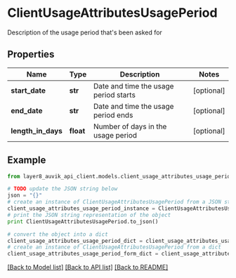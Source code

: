 # ClientUsageAttributesUsagePeriod

Description of the usage period that's been asked for

## Properties
Name | Type | Description | Notes
------------ | ------------- | ------------- | -------------
**start_date** | **str** | Date and time the usage period starts | [optional] 
**end_date** | **str** | Date and time the usage period ends | [optional] 
**length_in_days** | **float** | Number of days in the usage period | [optional] 

## Example

```python
from layer8_auvik_api_client.models.client_usage_attributes_usage_period import ClientUsageAttributesUsagePeriod

# TODO update the JSON string below
json = "{}"
# create an instance of ClientUsageAttributesUsagePeriod from a JSON string
client_usage_attributes_usage_period_instance = ClientUsageAttributesUsagePeriod.from_json(json)
# print the JSON string representation of the object
print ClientUsageAttributesUsagePeriod.to_json()

# convert the object into a dict
client_usage_attributes_usage_period_dict = client_usage_attributes_usage_period_instance.to_dict()
# create an instance of ClientUsageAttributesUsagePeriod from a dict
client_usage_attributes_usage_period_form_dict = client_usage_attributes_usage_period.from_dict(client_usage_attributes_usage_period_dict)
```
[[Back to Model list]](../README.md#documentation-for-models) [[Back to API list]](../README.md#documentation-for-api-endpoints) [[Back to README]](../README.md)


